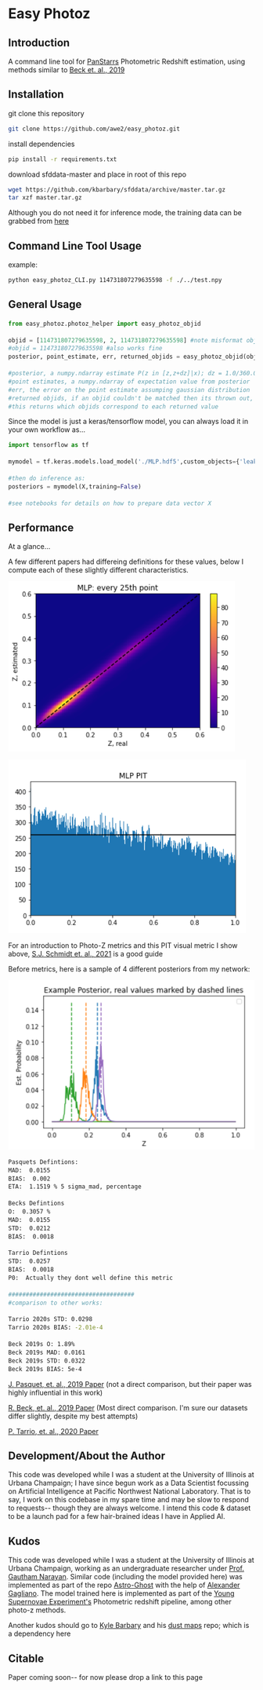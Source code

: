 # Easy Photoz

## Introduction

A command line tool for [PanStarrs](https://panstarrs.stsci.edu/) Photometric Redshift estimation, using methods similar to [Beck et. al., 2019](https://arxiv.org/pdf/1910.10167.pdf)

## Installation

git clone this repository

```bash
git clone https://github.com/awe2/easy_photoz.git
```
install dependencies

```bash
pip install -r requirements.txt
```

download sfddata-master and place in root of this repo
```bash
wget https://github.com/kbarbary/sfddata/archive/master.tar.gz
tar xzf master.tar.gz
```

Although you do not need it for inference mode, the training data can be grabbed from [here](https://drive.google.com/drive/folders/1tdjogtnGNolk4cV9FWxaMmM5Gunp26Kz?usp=sharing)

## Command Line Tool Usage

example: 
```bash
python easy_photoz_CLI.py 114731807279635598 -f ./../test.npy
```

## General Usage

```python
from easy_photoz.photoz_helper import easy_photoz_objid

objid = [114731807279635598, 2, 114731807279635598] #note misformat objid
#objid = 114731807279635598 #also works fine
posterior, point_estimate, err, returned_objids = easy_photoz_objid(objid)

#posterior, a numpy.ndarray estimate P(z in [z,z+dz]|x); dz = 1.0/360.0
#point estimates, a numpy.ndarray of expectation value from posterior
#err, the error on the point estimate assumping gaussian distribution
#returned objids, if an objid couldn't be matched then its thrown out,
#this returns which objids correspond to each returned value
```

Since the model is just a keras/tensorflow model, you can always load it in your own workflow as...

```python
import tensorflow as tf

mymodel = tf.keras.models.load_model('./MLP.hdf5',custom_objects={'leaky_relu':tf.keras.layers.leaky_relu})

#then do inference as:
posteriors = mymodel(X,training=False)

#see notebooks for details on how to prepare data vector X
```

## Performance
At a glance...

A few different papers had differeing definitions for these values, below I compute each of these slightly different characteristics.

![MLP Performance](/IMAGES/MLP_performance.PNG)

![MLP PIT](/IMAGES/MLP_PIT.PNG)

For an introduction to Photo-Z metrics and this PIT visual metric I show above, [S.J. Schmidt et. al., 2021](https://arxiv.org/pdf/2001.03621.pdf) is a good guide

Before metrics, here is a sample of 4 different posteriors from my network:

![posteriors](/IMAGES/posteriors.PNG)

```bash
Pasquets Defintions: 
MAD:  0.0155
BIAS:  0.002
ETA:  1.1519 % 5 sigma_mad, percentage
 
Becks Defintions
O:  0.3057 %
MAD:  0.0155
STD:  0.0212
BIAS:  0.0018
 
Tarrio Defintions
STD:  0.0257
BIAS:  0.0018
P0:  Actually they dont well define this metric
 
####################################
#comparison to other works:
 
Tarrio 2020s STD: 0.0298
Tarrio 2020s BIAS: -2.01e-4
 
Beck 2019s O: 1.89%
Beck 2019s MAD: 0.0161
Beck 2019s STD: 0.0322
Beck 2019s BIAS: 5e-4
```

[J. Pasquet, et. al., 2019 Paper](https://www.aanda.org/articles/aa/full_html/2019/01/aa33617-18/aa33617-18.html) (not a direct comparison, but their paper was highly influential in this work)

[R. Beck, et. al., 2019 Paper](https://arxiv.org/pdf/1910.10167.pdf) (Most direct comparison. I'm sure our datasets differ slightly, despite my best attempts)

[P. Tarrio, et. al., 2020 Paper](https://www.aanda.org/articles/aa/full_html/2020/10/aa38415-20/aa38415-20.html)


## Development/About the Author

This code was developed while I was a student at the University of Illinois at Urbana Champaign; I have since begun work as a Data Scientist focussing on Artificial Intelligence at Pacific Northwest National Laboratory. That is to say, I work on this codebase in my spare time and may be slow to respond to requests-- though they are always welcome. I intend this code & dataset to be a launch pad for a few hair-brained ideas I have in Applied AI.

## Kudos

This code was developed while I was a student at the University of Illinois at Urbana Champaign, working as an undergraduate researcher under [Prof. Gautham Narayan](https://gnarayan.github.io/). Similar code (including the model provided here) was implemented as part of the repo [Astro-Ghost](https://github.com/uiucsn/astro_ghost) with the help of [Alexander Gagliano](https://alexandergagliano.github.io/). The model trained here is implemented as part of the [Young Supernovae Experiment's]() Photometric redshift pipeline, among other photo-z methods.

Another kudos should go to [Kyle Barbary](http://kylebarbary.com/) and his [dust maps](https://github.com/kbarbary/sfdmap) repo; which is a dependency here

## Citable

Paper coming soon-- for now please drop a link to this page 
